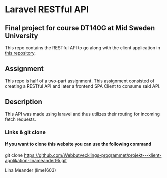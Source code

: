 # Laravel RESTful API
## Final project for course DT140G at Mid Sweden University

This repo contains the RESTful API to go along with the client application in [this repository](https://github.com/Webbutvecklings-programmet/projekt---klient-applikation-linameander95.git "Repository for the other half of this project assignment").

## Assignment

This repo is half of a two-part assignment. This assignment consisted of creating a RESTful API and later a frontend SPA Client to consume said API. 

## Description
This API was made using laravel and thus utilizes their routing for incoming fetch requests.

### Links & git clone
#### If you want to clone this website you can use the following command
git clone https://github.com/Webbutvecklings-programmet/projekt---klient-applikation-linameander95.git

Lina Meander (lime1603)